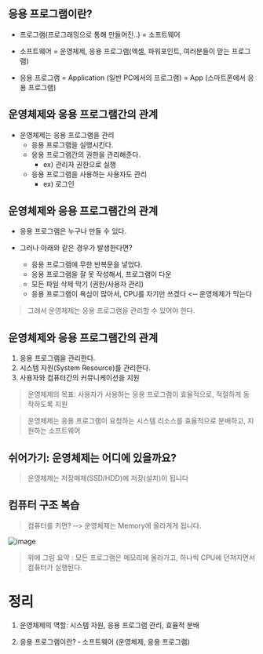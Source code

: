 
## 응용 프로그램이란?

+ 프로그램(프로그래밍으로 통해 만들어진..) = 소프트웨어

+ 소프트웨어 = 운영체제, 응용 프로그램(엑셀, 파워포인트, 여러분들이 맏는 프로그램)

+ 응용 프로그램 = Application (일반 PC에서의 프로그램) = App (스마트폰에서 응용 프로그램)

## 운영체제와 응용 프로그램간의 관계

+ 운영체제는 응용 프로그램을 관리
  -  응용 프로그램을 실행시킨다.
  -  응용 프로그램간의 권한을 관리해준다.
     * ex) 관리자 권한으로 실행
  - 응용 프로그램을 사용하는 사용자도 관리
      * ex) 로그인

## 운영체제와 응용 프로그램간의 관계

+ 응용 프로그램은 누구나 만들 수 있다.

+ 그러나 아래와 같은 경우가 발생한다면?
  - 응용 프로그램에 무한 반복문을 넣었다.
  - 응용 프로그램을 잘 못 작성해서, 프로그램이 다운
  - 모든 파일 삭제 막기 (권한/사용자 관리)
  - 응용 프로그램이 욕심이 많아서, CPU를 자기만 쓰겠다 <‑‑ 운영체제가 막는다

> 그래서 운영체제는 응용 프로그램을 관리할 수 있어야 한다.

## 운영체제와 응용 프로그램간의 관계

1. 응용 프로그램을 관리한다.
2. 시스템 자원(System Resource)를 관리한다.
3. 사용자와 컴퓨터간의 커뮤니케이션을 지원

> 운영체제의 목표: 사용자가 사용하는 응용 프로그램이 효율적으로, 적절하게 동작하도록 지원

> 운영체제는 응용 프로그램이 요청하는 시스템 리소스를 효율적으로 분배하고, 지원하는 소프트웨어

## 쉬어가기: 운영체제는 어디에 있을까요?

> 운영체제는 저장매체(SSD/HDD)에 저장(설치)이 됩니다

## 컴퓨터 구조 복습

> 컴퓨터를 키면? ‑‑> 운영체제는 Memory에 올라게게 됩니다.

![image](https://user-images.githubusercontent.com/49984996/93469557-9f50bd00-f92b-11ea-9154-0afad53edd86.png)

> 위에 그림 요약 : 모든 프로그램은 메모리에 올라가고, 하나씩 CPU에 던져지면서 컴퓨터가 실행된다.

# 정리

1. 운영체제의 역할: 시스템 자원, 응용 프로그램 관리, 효율적 분배

2. 응용 프로그램이란? ‑ 소프트웨어 (운영체제, 응용 프로그램)
